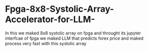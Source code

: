 # Fpga-8x8-Systolic-Array-Accelerator-for-LLM-
In this we maked 8x8 systolic array on fpga and throught its jupyter interfcae of fpga we maked LLM that predicts forex price and maked process very fast with this systolic array 
